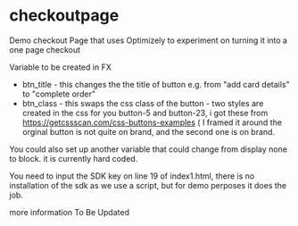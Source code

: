 # checkoutpage
Demo checkout Page that uses Optimizely to experiment on turning it into a one page checkout


Variable to be created in FX

* btn_title - this changes the the title of button e.g. from "add card details" to "complete order"<br>
* btn_class - this swaps the css class of the button - two styles are created in the css for you button-5 and button-23, i got these from https://getcssscan.com/css-buttons-examples ( I framed it around the orginal button is not quite on brand, and the second one is on brand.

You could also set up another variable that could change from  display none to block. it is currently hard coded.

You need to input the SDK key on line 19 of index1.html, there is no installation of the sdk as we use a script, but for demo perposes it does the job.

more information To Be Updated
